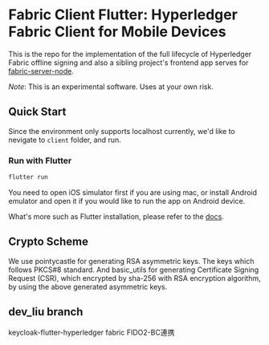 # Fabric Client Flutter: Hyperledger Fabric Client for Mobile Devices

This is the repo for the implementation of the full lifecycle of Hyperledger Fabric offline signing and also a sibling project's frontend app serves for [fabric-server-node](https://github.com/5sWind/fabric-server-node).

*Note*: This is an experimental software. Uses at your own risk.

## Quick Start

Since the environment only supports localhost currently, we'd like to nevigate to `client` folder, and run.

### Run with Flutter

```bash
flutter run
```

You need to open iOS simulator first if you are using mac, or install Android emulator and open it if you would like to run the app on Android device.

What's more such as Flutter installation, please refer to the [docs](https://flutter.dev/docs/get-started/install).

## Crypto Scheme

We use pointycastle for generating RSA asymmetric keys. The keys which follows PKCS#8 standard. And basic_utils for generating Certificate Signing Request (CSR), which encrypted by sha-256 with RSA encryption algorithm, by using the above generated asymmetric keys.

## dev_liu branch

keycloak-flutter-hyperledger fabric
FIDO2-BC連携
